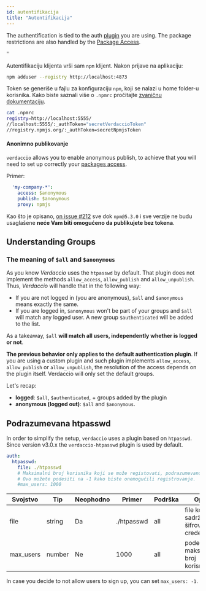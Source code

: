 ```yaml
---
id: autentifikacija
title: "Autentifikacija"
---
```


The authentification is tied to the auth [plugin](plugins.md) you are using. The package restrictions are also handled by the [Package Access](packages.md).

<div id="codefund">''</div>

Autentifikaciju klijenta vrši sam `npm` klijent. Nakon prijave na aplikaciju:

```bash
npm adduser --registry http://localhost:4873
```

Token se generiše u fajlu za konfiguraciju `npm`, koji se nalazi u home folder-u korisnika. Kako biste saznali više o `.npmrc` pročitajte [zvaničnu dokumentaciju](https://docs.npmjs.com/files/npmrc).

```bash
cat .npmrc
registry=http://localhost:5555/
//localhost:5555/:_authToken="secretVerdaccioToken"
//registry.npmjs.org/:_authToken=secretNpmjsToken
```

#### Anonimno publikovanje

`verdaccio` allows you to enable anonymous publish, to achieve that you will need to set up correctly your [packages access](packages.md).

Primer:

```yaml
  'my-company-*':
    access: $anonymous
    publish: $anonymous
    proxy: npmjs
```

Kao što je opisano, [on issue #212](https://github.com/verdaccio/verdaccio/issues/212#issuecomment-308578500) sve dok `npm@5.3.0` i sve verzije ne budu usaglašene **neće Vam biti omogućeno da publikujete bez tokena**.

## Understanding Groups

### The meaning of `$all` and `$anonymous`

As you know *Verdaccio* uses the `htpasswd` by default. That plugin does not implement the methods `allow_access`, `allow_publish` and `allow_unpublish`. Thus, *Verdaccio* will handle that in the following way:

* If you are not logged in (you are anonymous), `$all` and `$anonymous` means exactly the same.
* If you are logged in, `$anonymous` won't be part of your groups and `$all` will match any logged user. A new group `$authenticated` will be added to the list.

As a takeaway, `$all` **will match all users, independently whether is logged or not**.

**The previous behavior only applies to the default authentication plugin**. If you are using a custom plugin and such plugin implements `allow_access`, `allow_publish` or `allow_unpublish`, the resolution of the access depends on the plugin itself. Verdaccio will only set the default groups.

Let's recap:

* **logged**: `$all`, `$authenticated`, + groups added by the plugin
* **anonymous (logged out)**: `$all` and `$anonymous`.

## Podrazumevana htpasswd

In order to simplify the setup, `verdaccio` uses a plugin based on `htpasswd`. Since version v3.0.x the `verdaccio-htpasswd` plugin is used by default.

```yaml
auth:
  htpasswd:
    file: ./htpasswd
    # Maksimalni broj korisnika koji se može registovati, podrazumevano je beskonačno, "+inf".
    # Ovo možete podesiti na -1 kako biste onemogućili registrovanje.
    #max_users: 1000
```

| Svojstvo  | Tip    | Neophodno | Primer     | Podrška | Opis                                   |
| --------- | ------ | --------- | ---------- | ------- | -------------------------------------- |
| file      | string | Da        | ./htpasswd | all     | file koji sadrži šifrovane credentials |
| max_users | number | Ne        | 1000       | all     | podešava maksimalni broj korisnika     |

In case you decide to not allow users to sign up, you can set `max_users: -1`.